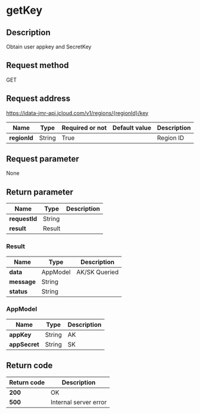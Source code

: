 # getKey


## Description
Obtain user appkey and SecretKey

## Request method
GET

## Request address
https://idata-jmr-api.jcloud.com/v1/regions/{regionId}/key

|Name|Type|Required or not|Default value|Description|
|---|---|---|---|---|
|**regionId**|String|True||Region ID|

## Request parameter
None


## Return parameter
|Name|Type|Description|
|---|---|---|
|**requestId**|String||
|**result**|Result||


### Result
|Name|Type|Description|
|---|---|---|
|**data**|AppModel|AK/SK Queried|
|**message**|String||
|**status**|String||
### AppModel
|Name|Type|Description|
|---|---|---|
|**appKey**|String|AK|
|**appSecret**|String|SK|

## Return code
|Return code|Description|
|---|---|
|**200**|OK|
|**500**|Internal server error|
